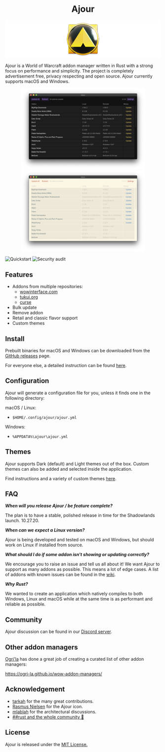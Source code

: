 <h1 align="center">Ajour</h1>

![](./resources/screenshots/ajour-banner.png)

Ajour is a World of Warcraft addon manager written in Rust with a strong focus on performance and simplicity. The project is completely advertisement free, privacy respecting and open source. Ajour currently supports macOS and Windows.

<p align="center">
  <img width="400"
       alt="Ajour with default Dark theme"
       src="./resources/screenshots/ajour-0.3.0a.png">
    <img width="400"
       alt="Ajour with Solarized Light theme"
       src="./resources/screenshots/ajour-0.3.0b.png">
</p>

![Quickstart](https://github.com/casperstorm/ajour/workflows/Quickstart/badge.svg)
![Security audit](https://github.com/casperstorm/ajour/workflows/Security%20audit/badge.svg)

## Features

- Addons from multiple repositories:
  - [wowinterface.com](https://www.wowinterface.com/addons.php)
  - [tukui.org](https://www.tukui.org/)
  - [curse](https://www.curseforge.com/wow/addons)
- Bulk update
- Remove addon
- Retail and classic flavor support
- Custom themes

## Install 

Prebuilt binaries for macOS and Windows can be downloaded from the [GitHub releases](https://github.com/casperstorm/ajour/releases) page.

For everyone else, a detailed instruction can be found [here](https://github.com/casperstorm/ajour/blob/master/INSTALL.md).

## Configuration

Ajour will generate a configuration file for you, unless it finds one in the following directory:

macOS / Linux:
- `$HOME/.config/ajour/ajour.yml`

Windows:

- `%APPDATA%\ajour\ajour.yml`

## Themes

Ajour supports Dark (default) and Light themes out of the box. Custom themes can also be added and selected inside the application.

Find instructions and a variety of custom themes [here](./THEMES.md).

## FAQ

**_When will you release Ajour / be feature complete?_**

The plan is to have a stable, polished release in time for the Shadowlands launch. 10.27.20.

**_When can we expect a Linux version?_**

Ajour is being developed and tested on macOS and Windows, but should work on Linux if installed from source.

**_What should I do if some addon isn't showing or updating correctly?_**

We encourage you to raise an issue and tell us all about it! We want Ajour to support as many addons as possible. This means a lot of edge cases. A list of addons with known issues can be found in the [wiki](https://github.com/casperstorm/ajour/wiki/Addons-with-known-issues).

**_Why Rust?_**

We wanted to create an application which natively compiles to both Windows, Linux and macOS while at the same time is as performant and reliable as possible.

## Community
Ajour discussion can be found in our [Discord server](https://discord.gg/4838t9R).

## Other addon managers

[Ogri'la](https://github.com/ogri-la) has done a great job of creating a curated list of other addon managers:

https://ogri-la.github.io/wow-addon-managers/

## Acknowledgement

- [tarkah](https://github.com/tarkah) for the many great contributions. 
- [Rasmus Nielsen](https://rasmusnielsen.dk/) for the Ajour icon.
- [mlablah](https://github.com/mlablah) for the architectural discussions.
- [##rust and the whole community 🦀](https://webchat.freenode.net/?channels=##rust)

## License

Ajour is released under the [MIT License.](https://github.com/casperstorm/ajour/blob/master/LICENSE)
